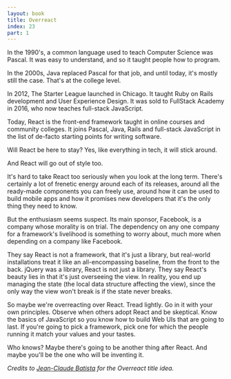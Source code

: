 ```yaml
---
layout: book
title: Overreact
index: 23
part: 1
---
```


In the 1990's, a common language used to teach Computer Science was Pascal. It was easy to understand, and so it taught people how to program.

In the 2000s, Java replaced Pascal for that job, and until today, it's mostly still the case. That's at the college level.

In 2012, The Starter League launched in Chicago. It taught Ruby on Rails development and User Experience Design. It was sold to FullStack Academy in 2016, who now teaches full-stack JavaScript.

Today, React is the front-end framework taught in online courses and community colleges. It joins Pascal, Java, Rails and full-stack JavaScript in the list of de-facto starting points for writing software.

Will React be here to stay? Yes, like everything in tech, it will stick around.

And React will go out of style too.

It's hard to take React too seriously when you look at the long term. There's certainly a lot of frenetic energy around each of its releases, around all the ready-made components you can freely use, around how it can be used to build mobile apps and how it promises new developers that it's the only thing they need to know.

But the enthusiasm seems suspect. Its main sponsor, Facebook, is a company whose morality is on trial. The dependency on any one company for a framework's livelihood is something to worry about, much more when depending on a company like Facebook. 

They say React is not a framework, that it's just a library, but real-world installations treat it like an all-encompassing baseline, from the front to the back. jQuery was a library, React is not just a library. They say React's beauty lies in that it's just overseeing the view. In reality, you end up managing the state (the local data structure affecting the view), since the only way the view won't break is if the state never breaks.

So maybe we're overreacting over React. Tread lightly. Go in it with your own principles. Observe when others adopt React and be skeptical. Know the basics of JavaScript so you know how to build Web UIs that are going to last. If you're going to pick a framework, pick one for which the people running it match your values and your tastes.

Who knows? Maybe there's going to be another thing after React. And maybe you'll be the one who will be inventing it.

_Credits to [Jean-Claude Batista][jcbatista] for the Overreact title idea._

[jcbatista]: https://twitter.com/jcbatista
